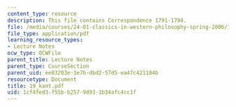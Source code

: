 ```yaml
---
content_type: resource
description: This file contains Correspondence 1791-1794.
file: /media/courses/24-01-classics-in-western-philosophy-spring-2006/1cf4fed3f55bb2579d931b34afc4cc1f_19_kant.pdf
file_type: application/pdf
learning_resource_types:
- Lecture Notes
ocw_type: OCWFile
parent_title: Lecture Notes
parent_type: CourseSection
parent_uid: ee03203e-3e7b-dbd2-57d5-ea47c421184b
resourcetype: Document
title: 19_kant.pdf
uid: 1cf4fed3-f55b-b257-9d93-1b34afc4cc1f
---
```

